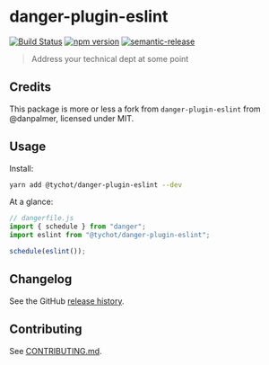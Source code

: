 # danger-plugin-eslint

[![Build Status](https://travis-ci.org/tychota/danger-plugin-flow.svg?branch=master)](https://travis-ci.org/tychota/danger-plugin-flow)
[![npm version](https://badge.fury.io/js/danger-plugin-flow.svg)](https://badge.fury.io/js/danger-plugin-flow)
[![semantic-release](https://img.shields.io/badge/%20%20%F0%9F%93%A6%F0%9F%9A%80-semantic--release-e10079.svg)](https://github.com/semantic-release/semantic-release)

> Address your technical dept at some point

## Credits

This package is more or less a fork from `danger-plugin-eslint` from @danpalmer, licensed under MIT.

## Usage

Install:

```sh
yarn add @tychot/danger-plugin-eslint --dev
```

At a glance:

```js
// dangerfile.js
import { schedule } from "danger";
import eslint from "@tychot/danger-plugin-eslint";

schedule(eslint());
```

## Changelog

See the GitHub [release history](https://github.com/tychota/taiichi/releases).

## Contributing

See [CONTRIBUTING.md](CONTRIBUTING.md).
